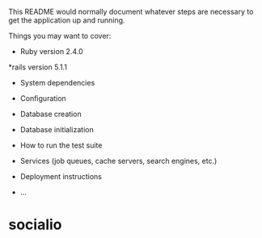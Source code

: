 

This README would normally document whatever steps are necessary to get the
application up and running.

Things you may want to cover:

* Ruby version 2.4.0

*rails version 5.1.1 

* System dependencies

* Configuration

* Database creation

* Database initialization

* How to run the test suite

* Services (job queues, cache servers, search engines, etc.)

* Deployment instructions

* ...
# socialio
